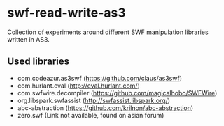 swf-read-write-as3
==================

Collection of experiments around different SWF manipulation libraries written in AS3.

## Used libraries

- com.codeazur.as3swf (https://github.com/claus/as3swf)
- com.hurlant.eval (http://eval.hurlant.com/)
- com.swfwire.decompiler (https://github.com/magicalhobo/SWFWire)
- org.libspark.swfassist (http://swfassist.libspark.org/)
- abc-abstraction (https://github.com/krilnon/abc-abstraction)
- zero.swf (Link not available, found on asian forum)